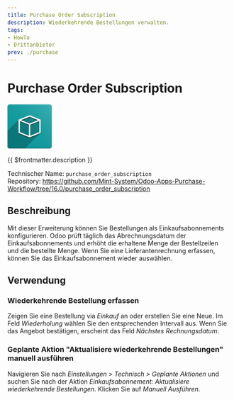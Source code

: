 ```yaml
---
title: Purchase Order Subscription
description: Wiederkehrende Bestellungen verwalten.
tags:
- HowTo
- Drittanbieter
prev: ./purchase
---
```

# Purchase Order Subscription
![icon_oms_box](attachments/icon_oms_box.png)

{{ $frontmatter.description }}

Technischer Name: `purchase_order_subscription`\
Repository: <https://github.com/Mint-System/Odoo-Apps-Purchase-Workflow/tree/16.0/purchase_order_subscription>

## Beschreibung

Mit dieser Erweiterung können Sie Bestellungen als Einkaufsabonnements konfigurieren. Odoo prüft täglich das Abrechnungsdatum der Einkaufsabonnements und erhöht die erhaltene Menge der Bestellzeilen und die bestellte Menge. Wenn Sie eine Lieferantenrechnung erfassen, können Sie das Einkaufsabonnement wieder auswählen.

## Verwendung

### Wiederkehrende Bestellung erfassen

Zeigen Sie eine Bestellung via *Einkauf* an oder erstellen Sie eine Neue. Im Feld *Wiederholung* wählen Sie den entsprechenden Intervall aus. Wenn Sie das Angebot bestätigen, erscheint das Feld *Nächstes Rechnungsdatum*.

### Geplante Aktion "Aktualisiere wiederkehrende Bestellungen" manuell ausführen

Navigieren Sie nach *Einstellungen > Technisch > Geplante Aktionen* und suchen Sie nach der Aktion *Einkaufsabonnement: Aktualisiere wiederkehrende Bestellungen*. Klicken Sie auf *Manuell Ausführen*.
